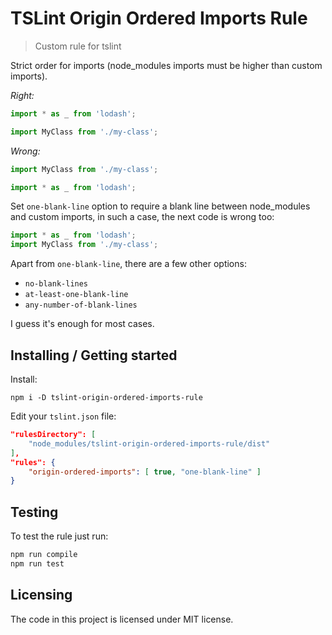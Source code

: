 # TSLint Origin Ordered Imports Rule
> Custom rule for tslint

Strict order for imports (node_modules imports must be higher than custom imports).

*Right:*
```ts
import * as _ from 'lodash';

import MyClass from './my-class';
```

*Wrong:*
```ts
import MyClass from './my-class';

import * as _ from 'lodash';
```
Set `one-blank-line` option to require a blank line between node_modules and custom imports,
in such a case, the next code is wrong too:
```ts
import * as _ from 'lodash';
import MyClass from './my-class';
```
Apart from `one-blank-line`, there are a few other options:
* `no-blank-lines`
* `at-least-one-blank-line`
* `any-number-of-blank-lines`

I guess it's enough for most cases.

## Installing / Getting started

Install:
```shell
npm i -D tslint-origin-ordered-imports-rule
```

Edit your `tslint.json` file:
```json
"rulesDirectory": [
    "node_modules/tslint-origin-ordered-imports-rule/dist"
],
"rules": {
    "origin-ordered-imports": [ true, "one-blank-line" ]
}
```

## Testing

To test the rule just run:

```sh
npm run compile
npm run test
```

## Licensing

The code in this project is licensed under MIT license.
